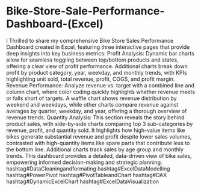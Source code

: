 # Bike-Store-Sale-Performance-Dashboard-(Excel)
l Thrilled to share my comprehensive Bike Store Sales Performance Dashboard created in Excel, featuring three interactive pages that provide deep insights into key business metrics:
Profit Analysis: Dynamic bar charts allow for seamless toggling between top/bottom products and states, offering a clear view of profit performance. Additional charts break down profit by product category, year, weekday, and monthly trends, with KPIs highlighting unit sold, total revenue, profit, COGS, and profit margin.
Revenue Performance: Analyze revenue vs. target with a combined line and column chart, where color coding quickly highlights whether revenue meets or falls short of targets. A waffle chart shows revenue distribution by weekend and weekdays, while other charts compare revenue against averages by quarter, weekday, and year, offering a thorough overview of revenue trends.
Quantity Analysis: This section reveals the story behind product sales, with side-by-side charts comparing top 3 sub-categories by revenue, profit, and quantity sold. It highlights how high-value items like bikes generate substantial revenue and profit despite lower sales volumes, contrasted with high-quantity items like spare parts that contribute less to the bottom line. Additional charts track sales by age group and monthly trends.
This dashboard provides a detailed, data-driven view of bike sales, empowering informed decision-making and strategic planning.
hashtag#DataCleaningandformating hashtag#ExcelDataModelling hashtag#PowerPivot hashtag#PivotTableandChart hashtag#DAX hashtag#DynamicExcelChart hashtag#ExcelDataVisualization
